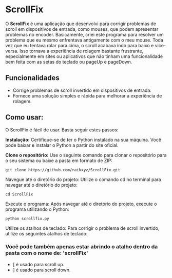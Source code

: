 # ScrollFix
O **ScrollFix** é uma aplicação que desenvolvi para corrigir problemas de scroll em dispositivos de entrada, como mouses, que podem apresentar problemas no encoder. Basicamente, criei este programa para resolver um problema que eu mesmo enfrentava antigamente com o meu mouse. Toda vez que eu tentava rolar para cima, o scroll acabava indo para baixo e vice-versa. Isso tornava a experiência de rolagem bastante frustrante, especialmente em sites ou aplicativos que não tinham uma funcionalidade bem feita com as setas do teclado ou pageUp e pageDown.

## Funcionalidades
- Corrige problemas de scroll invertido em dispositivos de entrada.
- Fornece uma solução simples e rápida para melhorar a experiência de rolagem.

## Como usar:
O ScrollFix é fácil de usar. Basta seguir estes passos:

**Instalação:** Certifique-se de ter o Python instalado na sua máquina. Você pode baixar e instalar o Python a partir do site oficial.

**Clone o repositório:** Use o seguinte comando para clonar o repositório para o seu sistema ou baixe a pasta em formato de ZIP:

```
git clone https://github.com/raikxyz/ScrollFix.git
```
Navegue até o diretório do projeto: Utilize o comando cd no terminal para navegar até o diretório do projeto:

```
cd ScrollFix
```
Execute o programa: Após navegar até o diretório do projeto, execute o programa utilizando o Python:

```
python scrollfix.py
```
Utilize os atalhos de teclado: Para corrigir o problema de scroll invertido, utilize os seguintes atalhos de teclado:

### Você pode também apenas estar abrindo o atalho dentro da pasta com o nome de: 'scrollFix'


- [ é usado para scroll up.
- ] é usado para scroll down.
